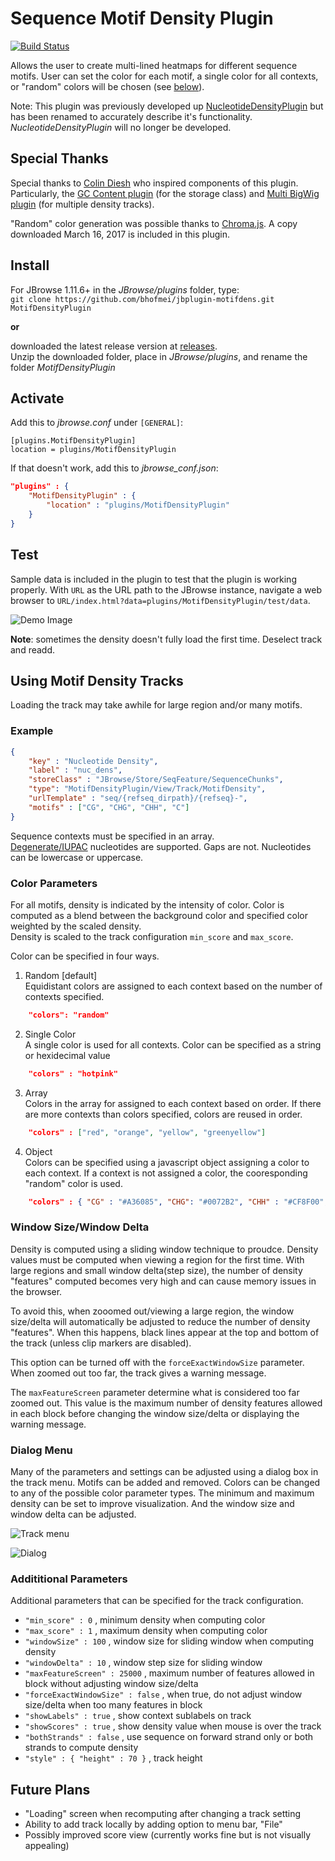 # Sequence Motif Density Plugin

[![Build Status](https://travis-ci.org/bhofmei/jbplugin-motifdens.svg?branch=master)](https://travis-ci.org/bhofmei/jbplugin-motifdens)

Allows the user to create multi-lined heatmaps for different sequence motifs. User can set the color for each motif, a single color for all contexts, or "random" colors will be chosen (see [below](#color-parameters)).

Note: This plugin was previously developed up [NucleotideDensityPlugin](https://github.com/bhofmei/jbplugin-nucdens) but has been renamed to accurately describe it's functionality.
_NucleotideDensityPlugin_ will no longer be developed.

## Special Thanks
Special thanks to [Colin Diesh](http://cmdcolin.github.io/) who inspired components of this plugin. Particularly, the [GC Content plugin](https://github.com/elsiklab/gccontent) (for the storage class) and [Multi BigWig plugin](https://github.com/elsiklab/multibigwig) (for multiple density tracks).

"Random" color generation was possible thanks to [Chroma.js](https://github.com/gka/chroma.js/). A copy downloaded March 16, 2017 is included in this plugin.

## Install

For JBrowse 1.11.6+ in the _JBrowse/plugins_ folder, type:  
`git clone https://github.com/bhofmei/jbplugin-motifdens.git MotifDensityPlugin`

**or**

downloaded the latest release version at [releases](https://github.com/bhofmei/jbplugin-motifdens/releases).  
Unzip the downloaded folder, place in _JBrowse/plugins_, and rename the folder _MotifDensityPlugin_

## Activate

Add this to _jbrowse.conf_ under `[GENERAL]`:
```
[plugins.MotifDensityPlugin]
location = plugins/MotifDensityPlugin
```

If that doesn't work, add this to _jbrowse_conf.json_:
```json
"plugins" : {
    "MotifDensityPlugin" : { 
        "location" : "plugins/MotifDensityPlugin"
    }
}
```

## Test
Sample data is included in the plugin to test that the plugin is working properly. With `URL` as the URL path to the JBrowse instance, navigate a web browser to `URL/index.html?data=plugins/MotifDensityPlugin/test/data`.

![Demo Image](img/demo_image.png)

**Note**: sometimes the density doesn't fully load the first time. Deselect track and readd.

## Using Motif Density Tracks

Loading the track may take awhile for large region and/or many motifs.

### Example
```json
{  
    "key" : "Nucleotide Density",
    "label" : "nuc_dens",
    "storeClass" : "JBrowse/Store/SeqFeature/SequenceChunks",
    "type": "MotifDensityPlugin/View/Track/MotifDensity",
    "urlTemplate" : "seq/{refseq_dirpath}/{refseq}-",
    "motifs" : ["CG", "CHG", "CHH", "C"]
}
```
    
Sequence contexts must be specified in an array.   
[Degenerate/IUPAC](http://www.bioinformatics.org/sms/iupac.html) nucleotides are supported. Gaps are not. Nucleotides can be lowercase or uppercase.
    
### Color Parameters
For all motifs, density is indicated by the intensity of color. Color is computed as a blend between the background color and specified color weighted by the scaled density.  
Density is scaled to the track configuration `min_score` and `max_score`.
 
Color can be specified in four ways.
 
1. Random [default]    
Equidistant colors are assigned to each context based on the number of contexts specified. 
```json
    "colors": "random"
```

2. Single Color    
A single color is used for all contexts. Color can be specified as a string or hexidecimal value
```json
    "colors" : "hotpink"
```

3. Array    
Colors in the array for assigned to each context based on order. If there are more contexts than colors specified, colors are reused in order.
```json
    "colors" : ["red", "orange", "yellow", "greenyellow"]
```

4. Object    
Colors can be specified using a javascript object assigning a color to each context. If a context is not assigned a color, the cooresponding "random" color is used.
```json
    "colors" : { "CG" : "#A36085", "CHG": "#0072B2", "CHH" : "#CF8F00", "C" : "#00c29b" }
```

### Window Size/Window Delta
Density is computed using a sliding window technique to proudce. Density values must be computed when viewing a region for the first time.
With large regions and small window delta(step size), the number of density "features" computed becomes very high and can cause memory issues in the browser.

To avoid this, when zooomed out/viewing a large region, the window size/delta will automatically be adjusted to reduce the number of density "features". When this happens, black lines appear at the top and bottom of the track (unless clip markers are disabled).

This option can be turned off with the `forceExactWindowSize` parameter. When zoomed out too far, the track gives a warning message.

The `maxFeatureScreen` parameter determine what is considered too far zoomed out. This value is the maximum number of density features allowed in each block before changing the window size/delta or displaying the warning message.

### Dialog Menu
Many of the parameters and settings can be adjusted using a dialog box in the track menu. Motifs can be added and removed. Colors can be changed to any of the possible color parameter types. The minimum and maximum density can be set to improve visualization. And the window size and window delta can be adjusted.

![Track menu](img/menu_image.png)

![Dialog](img/dialog_image.png)
  
### Addititional Parameters
Additional parameters that can be specified for the track configuration.
* `"min_score" : 0`  , minimum density when computing color
* `"max_score" : 1`  , maximum density when computing color
* `"windowSize" : 100`  , window size for sliding window when computing density
* `"windowDelta" : 10`  , window step size for sliding window
* `"maxFeatureScreen" : 25000` , maximum number of features allowed in block without adjusting window size/delta
* `"forceExactWindowSize" : false`  , when true, do not adjust window size/delta when too many features in block
* `"showLabels" : true`  , show context sublabels on track
* `"showScores" : true`  , show density value when mouse is over the track
* `"bothStrands" : false`  , use sequence on forward strand only or both strands to compute density
* `"style" : { "height" : 70 }`  , track height


## Future Plans
- "Loading" screen when recomputing after changing a track setting
- Ability to add track locally by adding option to menu bar, "File"
- Possibly improved score view (currently works fine but is not visually appealing)